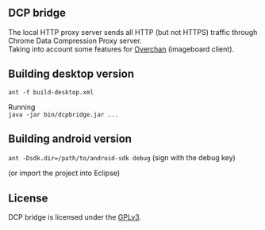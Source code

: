 ## DCP bridge

The local HTTP proxy server sends all HTTP (but not HTTPS) traffic through Chrome Data Compression Proxy server.  
Taking into account some features for [Overchan](https://github.com/miku-nyan/Overchan-Android) (imageboard client).

## Building desktop version

`ant -f build-desktop.xml`

Running  
`java -jar bin/dcpbridge.jar ...`

## Building android version

`ant -Dsdk.dir=/path/to/android-sdk debug` (sign with the debug key)

(or import the project into Eclipse)

## License

DCP bridge is licensed under the [GPLv3](http://www.gnu.org/licenses/gpl-3.0.txt).